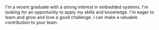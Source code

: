 I'm a recent graduate with a strong interest in embedded systems. I'm looking for an opportunity to apply my skills and knowledge. I'm eager to learn and grow and love a good challenge. I can make a valuable contribution to your team.
